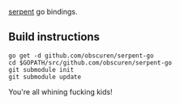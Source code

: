 [serpent](https://github.com/ethereum/serpent) go bindings.

## Build instructions

```
go get -d github.com/obscuren/serpent-go
cd $GOPATH/src/github.com/obscuren/serpent-go
git submodule init
git submodule update
```

You're all whining fucking kids!
